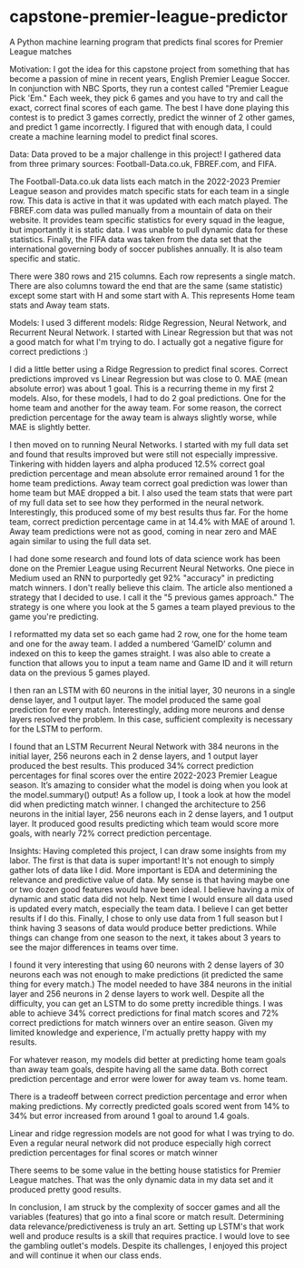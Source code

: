 # capstone-premier-league-predictor
A Python machine learning program that predicts final scores for Premier League matches

Motivation: I got the idea for this capstone project from something that has become a passion of mine in recent years, English Premier League Soccer. In conjunction with NBC Sports, they run a contest called "Premier League Pick 'Em." Each week, they pick 6 games and you have to try and call the exact, correct final scores of each game. The best I have done playing this contest is to predict 3 games correctly, predict the winner of 2 other games, and predict 1 game incorrectly. I figured that with enough data, I could create a machine learning model to predict final scores. 

Data: Data proved to be a major challenge in this project! I gathered data from three primary sources: Football-Data.co.uk, FBREF.com, and FIFA.

The Football-Data.co.uk data lists each match in the 2022-2023 Premier League season and provides match specific stats for each team in a single row. This data is active in that it was updated with each match played. The FBREF.com data was pulled manually from a mountain of data on their website. It provides team specific statistics for every squad in the league, but importantly it is static data. I was unable to pull dynamic data for these statistics. Finally, the FIFA data was taken from the data set that the international governing body of soccer publishes annually. It is also team specific and static. 

There were 380 rows and 215 columns. Each row represents a single match. There are also columns toward the end that are the same (same statistic) except some start with H and some start with A. This represents Home team stats and Away team stats.

Models: I used 3 different models: Ridge Regression, Neural Network, and Recurrent Neural Network. I started with Linear Regression but that was not a good match for what I'm trying to do. I actually got a negative figure for correct predictions  :)

I did a little better using a Ridge Regression to predict final scores. Correct predictions improved vs Linear Regression but was close to 0. MAE (mean absolute error) was about 1 goal. This is a recurring theme in my first 2 models. Also, for these models, I had to do 2 goal predictions. One for the home team and another for the away team. For some reason, the correct prediction percentage for the away team is always slightly worse, while MAE is slightly better.

I then moved on to running Neural Networks. I started with my full data set and found that results improved but were still not especially impressive. Tinkering with hidden layers and alpha produced 12.5% correct goal prediction percentage and mean absolute error remained around 1 for the home team predictions. Away team correct goal prediction was lower than home team but MAE dropped a bit.
I also used the team stats that were part of my full data set to see how they performed in the neural network. Interestingly, this produced some of my best results thus far. For the home team, correct prediction percentage came in at 14.4% with MAE of around 1. Away team predictions were not as good, coming in near zero and MAE again similar to using the full data set.

I had done some research and found lots of data science work has been done on the Premier League using Recurrent Neural Networks. One piece in Medium used an RNN to purportedly get 92% "accuracy" in predicting match winners. I don't really believe this claim. The article also mentioned a strategy that I decided to use. I call it the "5 previous games approach." The strategy is one where you look at the 5 games a team played previous to the game you're predicting.

I reformatted my data set so each game had 2 row, one for the home team and one for the away team. I added a numbered ‘GameID’ column and indexed on this to keep the games straight. I was also able to create a function that allows you to input a team name and Game ID and it will return data on the previous 5 games played.

I then ran an LSTM with 60 neurons in the initial layer, 30 neurons in a single dense layer, and 1 output layer. The model produced the same goal prediction for every match. Interestingly, adding more neurons and dense layers resolved the problem. In this case, sufficient complexity is necessary for the LSTM to perform.

I found that an LSTM Recurrent Neural Network with 384 neurons in the initial layer, 256 neurons each in 2 dense layers, and 1 output layer produced the best results. This produced 34% correct prediction percentages for final scores over the entire 2022-2023 Premier League season. It’s amazing to consider what the model is doing when you look at the model.summary() output! As a follow up, I took a look at how the model did when predicting match winner. I changed the architecture to 256 neurons in the initial layer, 256 neurons each in 2 dense layers, and 1 output layer. It produced good results predicting which team would score more goals, with nearly 72% correct prediction percentage.

Insights: Having completed this project, I can draw some insights from my labor. The first is that data is super important! It's not enough to simply gather lots of data like I did. More important is EDA and determining the relevance and predictive value of data. My sense is that having maybe one or two dozen good features would have been ideal. I believe having a mix of dynamic and static data did not help. Next time I would ensure all data used is updated every match, especially the team data. I believe I can get better results if I do this. Finally, I chose to only use data from 1 full season but I think having 3 seasons of data would produce better predictions. While things can change from one season to the next, it takes about 3 years to see the major differences in teams over time.

I found it very interesting that using 60 neurons with 2 dense layers of 30 neurons each was not enough to make predictions (it predicted the same thing for every match.) The model needed to have 384 neurons in the initial layer and 256 neurons in 2 dense layers to work well. Despite all the difficulty, you can get an LSTM to do some pretty incredible things. I was able to achieve 34% correct predictions for final match scores and 72% correct predictions for match winners over an entire season. Given my limited knowledge and experience, I'm actually pretty happy with my results.

For whatever reason, my models did better at predicting home team goals than away team goals, despite having all the same data. Both correct prediction percentage and error were lower for away team vs. home team.

There is a tradeoff between correct prediction percentage and error when making predictions. My correctly predicted goals scored went from 14% to 34% but error increased from around 1 goal to around 1.4 goals.

Linear and ridge regression models are not good for what I was trying to do. Even a regular neural network did not produce especially high correct prediction percentages for final scores or match winner

There seems to be some value in the betting house statistics for Premier League matches. That was the only dynamic data in my data set and it produced pretty good results.

In conclusion, I am struck by the complexity of soccer games and all the variables (features) that go into a final score or match result. Determining data relevance/predictiveness is truly an art. Setting up LSTM's that work well and produce results is a skill that requires practice. I would love to see the gambling outlet's models. Despite its challenges, I enjoyed this project and will continue it when our class ends.


